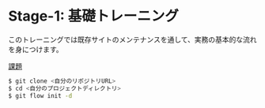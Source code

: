 # Stage-1: 基礎トレーニング

このトレーニングでは既存サイトのメンテナンスを通して、実務の基本的な流れを身につけます。

[課題]()

```bash
$ git clone <自分のリポジトリURL>
$ cd <自分のプロジェクトディレクトリ>
$ git flow init -d
```



